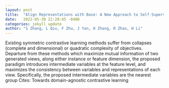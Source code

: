 ```yaml
---
layout: post
title:  "Align Representations with Base: A New Approach to Self-Supervised Learning"
date:   2022-05-30 22:20:45 -0400
categories: jekyll update
author: "S Zhang, L Qiu, F Zhu, J Yan, H Zhang, R Zhao, H Li"
---
```

Existing symmetric contrastive learning methods suffer from collapses (complete and dimensional) or quadratic complexity of objectives. Departure from these methods which maximize mutual information of two generated views, along either instance or feature dimension, the proposed paradigm introduces intermediate variables at the feature level, and maximizes the consistency between variables and representations of each view. Specifically, the proposed intermediate variables are the nearest group  Cites: Towards domain-agnostic contrastive learning